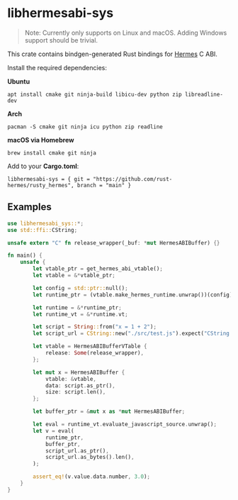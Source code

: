 # libhermesabi-sys

> Note: Currently only supports on Linux and macOS. Adding Windows support should be trivial.

This crate contains bindgen-generated Rust bindings for [Hermes](https://hermesengine.dev) C ABI.

Install the required dependencies:

**Ubuntu**

```
apt install cmake git ninja-build libicu-dev python zip libreadline-dev
```

**Arch**

```
pacman -S cmake git ninja icu python zip readline
```

**macOS via Homebrew**

```
brew install cmake git ninja
```

Add to your **Cargo.toml**:

```
libhermesabi-sys = { git = "https://github.com/rust-hermes/rusty_hermes", branch = "main" }
```

## Examples

```rust
use libhermesabi_sys::*;
use std::ffi::CString;

unsafe extern "C" fn release_wrapper(_buf: *mut HermesABIBuffer) {}

fn main() {
    unsafe {
        let vtable_ptr = get_hermes_abi_vtable();
        let vtable = &*vtable_ptr;

        let config = std::ptr::null();
        let runtime_ptr = (vtable.make_hermes_runtime.unwrap())(config);

        let runtime = &*runtime_ptr;
        let runtime_vt = &*runtime.vt;

        let script = String::from("x = 1 + 2");
        let script_url = CString::new("./src/test.js").expect("CString::new failed");

        let vtable = HermesABIBufferVTable {
            release: Some(release_wrapper),
        };

        let mut x = HermesABIBuffer {
            vtable: &vtable,
            data: script.as_ptr(),
            size: script.len(),
        };

        let buffer_ptr = &mut x as *mut HermesABIBuffer;

        let eval = runtime_vt.evaluate_javascript_source.unwrap();
        let v = eval(
            runtime_ptr,
            buffer_ptr,
            script_url.as_ptr(),
            script_url.as_bytes().len(),
        );

        assert_eq!(v.value.data.number, 3.0);
    }
}
```
